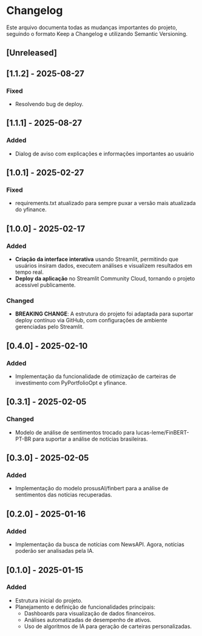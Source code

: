 # Changelog

Este arquivo documenta todas as mudanças importantes do projeto, seguindo o formato Keep a Changelog e utilizando Semantic Versioning.

## [Unreleased]

## [1.1.2] - 2025-08-27
### Fixed
  - Resolvendo bug de deploy.

## [1.1.1] - 2025-08-27
### Added
 - Dialog de aviso com explicações e informações importantes ao usuário

## [1.0.1] - 2025-02-27
### Fixed
- requirements.txt atualizado para sempre puxar a versão mais atualizada do yfinance.

## [1.0.0] - 2025-02-17
### Added
- **Criação da interface interativa** usando Streamlit, permitindo que usuários insiram dados, executem análises e visualizem resultados em tempo real.
- **Deploy da aplicação** no Streamlit Community Cloud, tornando o projeto acessível publicamente.
### Changed
- **BREAKING CHANGE**: A estrutura do projeto foi adaptada para suportar deploy contínuo via GitHub, com configurações de ambiente gerenciadas pelo Streamlit.

## [0.4.0] - 2025-02-10
### Added
- Implementação da funcionalidade de otimização de carteiras de investimento com PyPortfolioOpt e yfinance.

## [0.3.1] - 2025-02-05
### Changed
- Modelo de análise de sentimentos trocado para lucas-leme/FinBERT-PT-BR para suportar a análise de notícias brasileiras.

## [0.3.0] - 2025-02-05
### Added
- Implementação do modelo prosusAI/finbert para a análise de sentimentos das notícias recuperadas.

## [0.2.0] - 2025-01-16
### Added
- Implementação da busca de notícias com NewsAPI. Agora, notícias poderão ser analisadas pela IA.

## [0.1.0] - 2025-01-15
### Added
- Estrutura inicial do projeto.
- Planejamento e definição de funcionalidades principais:
  - Dashboards para visualização de dados financeiros.
  - Análises automatizadas de desempenho de ativos.
  - Uso de algoritmos de IA para geração de carteiras personalizadas.